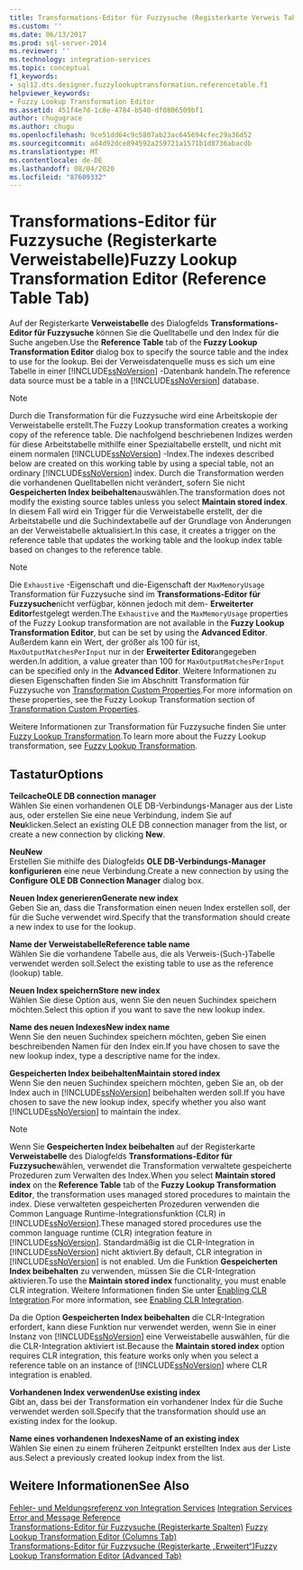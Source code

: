 ```yaml
---
title: Transformations-Editor für Fuzzysuche (Registerkarte Verweis Tabelle) | Microsoft-Dokumentation
ms.custom: ''
ms.date: 06/13/2017
ms.prod: sql-server-2014
ms.reviewer: ''
ms.technology: integration-services
ms.topic: conceptual
f1_keywords:
- sql12.dts.designer.fuzzylookuptransformation.referencetable.f1
helpviewer_keywords:
- Fuzzy Lookup Transformation Editor
ms.assetid: 451f4e7d-1c8e-4784-b540-df0806509bf1
author: chugugrace
ms.author: chugu
ms.openlocfilehash: 9ce51dd64c9c5807ab23ac645694cfec29a36d52
ms.sourcegitcommit: ad4d92dce894592a259721a1571b1d8736abacdb
ms.translationtype: MT
ms.contentlocale: de-DE
ms.lasthandoff: 08/04/2020
ms.locfileid: "87609332"
---
```

# <a name="fuzzy-lookup-transformation-editor-reference-table-tab"></a><span data-ttu-id="63ed1-102">Transformations-Editor für Fuzzysuche (Registerkarte Verweistabelle)</span><span class="sxs-lookup"><span data-stu-id="63ed1-102">Fuzzy Lookup Transformation Editor (Reference Table Tab)</span></span>
  <span data-ttu-id="63ed1-103">Auf der Registerkarte **Verweistabelle** des Dialogfelds **Transformations-Editor für Fuzzysuche** können Sie die Quelltabelle und den Index für die Suche angeben.</span><span class="sxs-lookup"><span data-stu-id="63ed1-103">Use the **Reference Table** tab of the **Fuzzy Lookup Transformation Editor** dialog box to specify the source table and the index to use for the lookup.</span></span> <span data-ttu-id="63ed1-104">Bei der Verweisdatenquelle muss es sich um eine Tabelle in einer [!INCLUDE[ssNoVersion](../includes/ssnoversion-md.md)] -Datenbank handeln.</span><span class="sxs-lookup"><span data-stu-id="63ed1-104">The reference data source must be a table in a [!INCLUDE[ssNoVersion](../includes/ssnoversion-md.md)] database.</span></span>  
  
> [!NOTE]  
>  <span data-ttu-id="63ed1-105">Durch die Transformation für die Fuzzysuche wird eine Arbeitskopie der Verweistabelle erstellt.</span><span class="sxs-lookup"><span data-stu-id="63ed1-105">The Fuzzy Lookup transformation creates a working copy of the reference table.</span></span> <span data-ttu-id="63ed1-106">Die nachfolgend beschriebenen Indizes werden für diese Arbeitstabelle mithilfe einer Spezialtabelle erstellt, und nicht mit einem normalen [!INCLUDE[ssNoVersion](../includes/ssnoversion-md.md)] -Index.</span><span class="sxs-lookup"><span data-stu-id="63ed1-106">The indexes described below are created on this working table by using a special table, not an ordinary [!INCLUDE[ssNoVersion](../includes/ssnoversion-md.md)] index.</span></span> <span data-ttu-id="63ed1-107">Durch die Transformation werden die vorhandenen Quelltabellen nicht verändert, sofern Sie nicht **Gespeicherten Index beibehalten**auswählen.</span><span class="sxs-lookup"><span data-stu-id="63ed1-107">The transformation does not modify the existing source tables unless you select **Maintain stored index**.</span></span> <span data-ttu-id="63ed1-108">In diesem Fall wird ein Trigger für die Verweistabelle erstellt, der die Arbeitstabelle und die Suchindextabelle auf der Grundlage von Änderungen an der Verweistabelle aktualisiert.</span><span class="sxs-lookup"><span data-stu-id="63ed1-108">In this case, it creates a trigger on the reference table that updates the working table and the lookup index table based on changes to the reference table.</span></span>  
  
> [!NOTE]  
>  <span data-ttu-id="63ed1-109">Die `Exhaustive` -Eigenschaft und die-Eigenschaft der `MaxMemoryUsage` Transformation für Fuzzysuche sind im **Transformations-Editor für Fuzzysuche**nicht verfügbar, können jedoch mit dem- **Erweiterter Editor**festgelegt werden.</span><span class="sxs-lookup"><span data-stu-id="63ed1-109">The `Exhaustive` and the `MaxMemoryUsage` properties of the Fuzzy Lookup transformation are not available in the **Fuzzy Lookup Transformation Editor**, but can be set by using the **Advanced Editor**.</span></span> <span data-ttu-id="63ed1-110">Außerdem kann ein Wert, der größer als 100 für ist, `MaxOutputMatchesPerInput` nur in der **Erweiterter Editor**angegeben werden.</span><span class="sxs-lookup"><span data-stu-id="63ed1-110">In addition, a value greater than 100 for `MaxOutputMatchesPerInput` can be specified only in the **Advanced Editor**.</span></span> <span data-ttu-id="63ed1-111">Weitere Informationen zu diesen Eigenschaften finden Sie im Abschnitt Transformation für Fuzzysuche von [Transformation Custom Properties](data-flow/transformations/transformation-custom-properties.md).</span><span class="sxs-lookup"><span data-stu-id="63ed1-111">For more information on these properties, see the Fuzzy Lookup Transformation section of [Transformation Custom Properties](data-flow/transformations/transformation-custom-properties.md).</span></span>  
  
 <span data-ttu-id="63ed1-112">Weitere Informationen zur Transformation für Fuzzysuche finden Sie unter [Fuzzy Lookup Transformation](data-flow/transformations/lookup-transformation.md).</span><span class="sxs-lookup"><span data-stu-id="63ed1-112">To learn more about the Fuzzy Lookup transformation, see [Fuzzy Lookup Transformation](data-flow/transformations/lookup-transformation.md).</span></span>  
  
## <a name="options"></a><span data-ttu-id="63ed1-113">Tastatur</span><span class="sxs-lookup"><span data-stu-id="63ed1-113">Options</span></span>  
 <span data-ttu-id="63ed1-114">**Teilcache**</span><span class="sxs-lookup"><span data-stu-id="63ed1-114">**OLE DB connection manager**</span></span>  
 <span data-ttu-id="63ed1-115">Wählen Sie einen vorhandenen OLE DB-Verbindungs-Manager aus der Liste aus, oder erstellen Sie eine neue Verbindung, indem Sie auf **Neu**klicken.</span><span class="sxs-lookup"><span data-stu-id="63ed1-115">Select an existing OLE DB connection manager from the list, or create a new connection by clicking **New**.</span></span>  
  
 <span data-ttu-id="63ed1-116">**Neu**</span><span class="sxs-lookup"><span data-stu-id="63ed1-116">**New**</span></span>  
 <span data-ttu-id="63ed1-117">Erstellen Sie mithilfe des Dialogfelds **OLE DB-Verbindungs-Manager konfigurieren** eine neue Verbindung.</span><span class="sxs-lookup"><span data-stu-id="63ed1-117">Create a new connection by using the **Configure OLE DB Connection Manager** dialog box.</span></span>  
  
 <span data-ttu-id="63ed1-118">**Neuen Index generieren**</span><span class="sxs-lookup"><span data-stu-id="63ed1-118">**Generate new index**</span></span>  
 <span data-ttu-id="63ed1-119">Geben Sie an, dass die Transformation einen neuen Index erstellen soll, der für die Suche verwendet wird.</span><span class="sxs-lookup"><span data-stu-id="63ed1-119">Specify that the transformation should create a new index to use for the lookup.</span></span>  
  
 <span data-ttu-id="63ed1-120">**Name der Verweistabelle**</span><span class="sxs-lookup"><span data-stu-id="63ed1-120">**Reference table name**</span></span>  
 <span data-ttu-id="63ed1-121">Wählen Sie die vorhandene Tabelle aus, die als Verweis-(Such-)Tabelle verwendet werden soll.</span><span class="sxs-lookup"><span data-stu-id="63ed1-121">Select the existing table to use as the reference (lookup) table.</span></span>  
  
 <span data-ttu-id="63ed1-122">**Neuen Index speichern**</span><span class="sxs-lookup"><span data-stu-id="63ed1-122">**Store new index**</span></span>  
 <span data-ttu-id="63ed1-123">Wählen Sie diese Option aus, wenn Sie den neuen Suchindex speichern möchten.</span><span class="sxs-lookup"><span data-stu-id="63ed1-123">Select this option if you want to save the new lookup index.</span></span>  
  
 <span data-ttu-id="63ed1-124">**Name des neuen Indexes**</span><span class="sxs-lookup"><span data-stu-id="63ed1-124">**New index name**</span></span>  
 <span data-ttu-id="63ed1-125">Wenn Sie den neuen Suchindex speichern möchten, geben Sie einen beschreibenden Namen für den Index ein.</span><span class="sxs-lookup"><span data-stu-id="63ed1-125">If you have chosen to save the new lookup index, type a descriptive name for the index.</span></span>  
  
 <span data-ttu-id="63ed1-126">**Gespeicherten Index beibehalten**</span><span class="sxs-lookup"><span data-stu-id="63ed1-126">**Maintain stored index**</span></span>  
 <span data-ttu-id="63ed1-127">Wenn Sie den neuen Suchindex speichern möchten, geben Sie an, ob der Index auch in [!INCLUDE[ssNoVersion](../includes/ssnoversion-md.md)] beibehalten werden soll.</span><span class="sxs-lookup"><span data-stu-id="63ed1-127">If you have chosen to save the new lookup index, specify whether you also want [!INCLUDE[ssNoVersion](../includes/ssnoversion-md.md)] to maintain the index.</span></span>  
  
> [!NOTE]  
>  <span data-ttu-id="63ed1-128">Wenn Sie **Gespeicherten Index beibehalten** auf der Registerkarte **Verweistabelle** des Dialogfelds **Transformations-Editor für Fuzzysuche**wählen, verwendet die Transformation verwaltete gespeicherte Prozeduren zum Verwalten des Index.</span><span class="sxs-lookup"><span data-stu-id="63ed1-128">When you select **Maintain stored index** on the **Reference Table** tab of the **Fuzzy Lookup Transformation Editor**, the transformation uses managed stored procedures to maintain the index.</span></span> <span data-ttu-id="63ed1-129">Diese verwalteten gespeicherten Prozeduren verwenden die Common Language Runtime-Integrationsfunktion (CLR) in [!INCLUDE[ssNoVersion](../includes/ssnoversion-md.md)].</span><span class="sxs-lookup"><span data-stu-id="63ed1-129">These managed stored procedures use the common language runtime (CLR) integration feature in [!INCLUDE[ssNoVersion](../includes/ssnoversion-md.md)].</span></span> <span data-ttu-id="63ed1-130">Standardmäßig ist die CLR-Integration in [!INCLUDE[ssNoVersion](../includes/ssnoversion-md.md)] nicht aktiviert.</span><span class="sxs-lookup"><span data-stu-id="63ed1-130">By default, CLR integration in [!INCLUDE[ssNoVersion](../includes/ssnoversion-md.md)] is not enabled.</span></span> <span data-ttu-id="63ed1-131">Um die Funktion **Gespeicherten Index beibehalten** zu verwenden, müssen Sie die CLR-Integration aktivieren.</span><span class="sxs-lookup"><span data-stu-id="63ed1-131">To use the **Maintain stored index** functionality, you must enable CLR integration.</span></span> <span data-ttu-id="63ed1-132">Weitere Informationen finden Sie unter [Enabling CLR Integration](../relational-databases/clr-integration/clr-integration-enabling.md).</span><span class="sxs-lookup"><span data-stu-id="63ed1-132">For more information, see [Enabling CLR Integration](../relational-databases/clr-integration/clr-integration-enabling.md).</span></span>  
>   
>  <span data-ttu-id="63ed1-133">Da die Option **Gespeicherten Index beibehalten** die CLR-Integration erfordert, kann diese Funktion nur verwendet werden, wenn Sie in einer Instanz von [!INCLUDE[ssNoVersion](../includes/ssnoversion-md.md)] eine Verweistabelle auswählen, für die die CLR-Integration aktiviert ist.</span><span class="sxs-lookup"><span data-stu-id="63ed1-133">Because the **Maintain stored index** option requires CLR integration, this feature works only when you select a reference table on an instance of [!INCLUDE[ssNoVersion](../includes/ssnoversion-md.md)] where CLR integration is enabled.</span></span>  
  
 <span data-ttu-id="63ed1-134">**Vorhandenen Index verwenden**</span><span class="sxs-lookup"><span data-stu-id="63ed1-134">**Use existing index**</span></span>  
 <span data-ttu-id="63ed1-135">Gibt an, dass bei der Transformation ein vorhandener Index für die Suche verwendet werden soll.</span><span class="sxs-lookup"><span data-stu-id="63ed1-135">Specify that the transformation should use an existing index for the lookup.</span></span>  
  
 <span data-ttu-id="63ed1-136">**Name eines vorhandenen Indexes**</span><span class="sxs-lookup"><span data-stu-id="63ed1-136">**Name of an existing index**</span></span>  
 <span data-ttu-id="63ed1-137">Wählen Sie einen zu einem früheren Zeitpunkt erstellten Index aus der Liste aus.</span><span class="sxs-lookup"><span data-stu-id="63ed1-137">Select a previously created lookup index from the list.</span></span>  
  
## <a name="see-also"></a><span data-ttu-id="63ed1-138">Weitere Informationen</span><span class="sxs-lookup"><span data-stu-id="63ed1-138">See Also</span></span>  
 <span data-ttu-id="63ed1-139">[Fehler- und Meldungsreferenz von Integration Services](../../2014/integration-services/integration-services-error-and-message-reference.md) </span><span class="sxs-lookup"><span data-stu-id="63ed1-139">[Integration Services Error and Message Reference](../../2014/integration-services/integration-services-error-and-message-reference.md) </span></span>  
 <span data-ttu-id="63ed1-140">[Transformations-Editor für Fuzzysuche &#40;Registerkarte Spalten&#41;](../../2014/integration-services/fuzzy-lookup-transformation-editor-columns-tab.md) </span><span class="sxs-lookup"><span data-stu-id="63ed1-140">[Fuzzy Lookup Transformation Editor &#40;Columns Tab&#41;](../../2014/integration-services/fuzzy-lookup-transformation-editor-columns-tab.md) </span></span>  
 [<span data-ttu-id="63ed1-141">Transformations-Editor für Fuzzysuche &#40;Registerkarte „Erweitert“&#41;</span><span class="sxs-lookup"><span data-stu-id="63ed1-141">Fuzzy Lookup Transformation Editor &#40;Advanced Tab&#41;</span></span>](../../2014/integration-services/fuzzy-lookup-transformation-editor-advanced-tab.md)  
  
  
